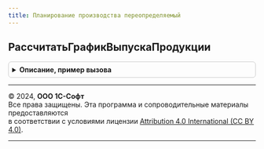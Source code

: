 ```yaml
---
title: Планирование производства переопределяемый
---
```



## РассчитатьГрафикВыпускаПродукции
<details style="margin: 1em 0; padding: 0.5em; border: 1px solid #ccc; border-radius: 6px;">

<summary style="font-weight: bold; cursor: pointer;">Описание, пример вызова</summary>

```bsl

// Выполняет расчет графика производства
//
// Параметры:
//  СтруктураПараметров	 - Структура - структура параметров расчета графика производства
//  ПараметрыОтладки	 - Структура - структура параметров отладки.
//
// Возвращаемое значение:
//  ТаблицаЗначений - график выпуска продукции.
//
Функция РассчитатьГрафикВыпускаПродукции(СтруктураПараметров, ПараметрыОтладки = Неопределено) Экспорт
```

Пример вызова
```bsl
Результат = ПланированиеПроизводстваПереопределяемый.РассчитатьГрафикВыпускаПродукции(СтруктураПараметров, ПараметрыОтладки);
```
</details>

---

© 2024, **ООО 1С-Софт**  
Все права защищены. Эта программа и сопроводительные материалы предоставляются  
в соответствии с условиями лицензии [Attribution 4.0 International (CC BY 4.0)](https://creativecommons.org/licenses/by/4.0/legalcode).

---
